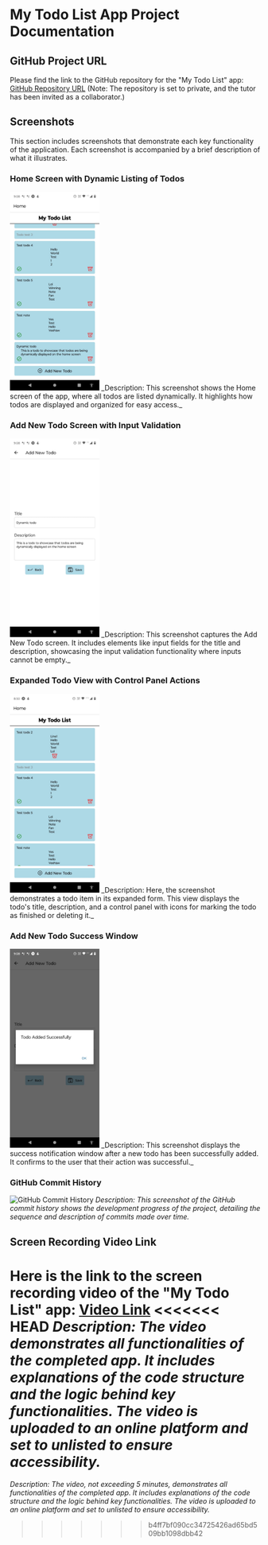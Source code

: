 # My Todo List App Project Documentation

## GitHub Project URL
Please find the link to the GitHub repository for the "My Todo List" app:
[GitHub Repository URL](#)
(Note: The repository is set to private, and the tutor has been invited as a collaborator.)

## Screenshots
This section includes screenshots that demonstrate each key functionality of the application. Each screenshot is accompanied by a brief description of what it illustrates.

### Home Screen with Dynamic Listing of Todos
<img src="https://github.com/CameronFrancis/3701ICT-Mobile-Application-Development-/blob/main/images/todolistfinal%20-%20homescreen%20dynamic%20todo.jfif" height="400px" alt="Dynamic List of Todos">
_Description: This screenshot shows the Home screen of the app, where all todos are listed dynamically. It highlights how todos are displayed and organized for easy access._

### Add New Todo Screen with Input Validation
<img src="https://github.com/CameronFrancis/3701ICT-Mobile-Application-Development-/blob/main/images/todolistfinal%20-%20add%20new%20todo.jfif" height="400px" alt="Add New Todo">
_Description: This screenshot captures the Add New Todo screen. It includes elements like input fields for the title and description, showcasing the input validation functionality where inputs cannot be empty._

### Expanded Todo View with Control Panel Actions
<img src="https://github.com/CameronFrancis/3701ICT-Mobile-Application-Development-/blob/main/images/todolistfinal%20-%20homescreen%20expanding%20todo.jfif" height="400px" alt="Expanded Todo View">
_Description: Here, the screenshot demonstrates a todo item in its expanded form. This view displays the todo's title, description, and a control panel with icons for marking the todo as finished or deleting it._

### Add New Todo Success Window
<img src="https://github.com/CameronFrancis/3701ICT-Mobile-Application-Development-/blob/main/images/todolistfinal%20-%20add%20new%20todo%20success%20window.jfif" height="400px" alt="Success Window">
_Description: This screenshot displays the success notification window after a new todo has been successfully added. It confirms to the user that their action was successful._

### GitHub Commit History
![GitHub Commit History](https://example.com/path/to/todolistfinal%20-%20add%20new%20todo%20success%20window.jfif)
_Description: This screenshot of the GitHub commit history shows the development progress of the project, detailing the sequence and description of commits made over time._

## Screen Recording Video Link
Here is the link to the screen recording video of the "My Todo List" app:
[Video Link](#)
<<<<<<< HEAD
_Description: The video demonstrates all functionalities of the completed app. It includes explanations of the code structure and the logic behind key functionalities. The video is uploaded to an online platform and set to unlisted to ensure accessibility._
=======
_Description: The video, not exceeding 5 minutes, demonstrates all functionalities of the completed app. It includes explanations of the code structure and the logic behind key functionalities. The video is uploaded to an online platform and set to unlisted to ensure accessibility._
>>>>>>> b4ff7bf090cc34725426ad65bd509bb1098dbb42
